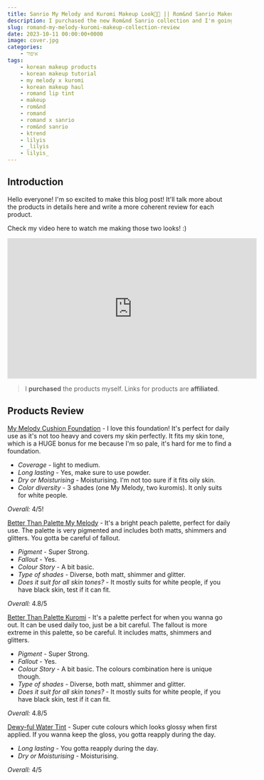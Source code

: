 ```yaml
---
title: Sanrio My Melody and Kuromi Makeup Look🩷💜 || Rom&nd Sanrio Makeup Collection Review💋
description: I purchased the new Rom&nd Sanrio collection and I'm going to make 2 looks as I'll review it!
slug: romand-my-melody-kuromi-makeup-collection-review
date: 2023-10-11 00:00:00+0000
image: cover.jpg
categories:
    - איפור
tags:
    - korean makeup products
    - korean makeup tutorial
    - my melody x kuromi
    - korean makeup haul
    - romand lip tint
    - makeup
    - rom&nd
    - romand
    - romand x sanrio
    - rom&nd sanrio
    - ktrend
    - lilyis
    - _lilyis
    - lilyis_
---
```


## Introduction

Hello everyone! I'm so excited to make this blog post! It'll talk more about the products in details here and write a more coherent review for each product.

Check my video here to watch me making those two looks! :)

<iframe width="560" height="315" src="https://www.youtube.com/embed/1QsAbOse35Q?si=7t-v3PMPL3gpNzKv" title="YouTube video player" frameborder="0" allow="accelerometer; autoplay; clipboard-write; encrypted-media; gyroscope; picture-in-picture; web-share" allowfullscreen></iframe>

> I **purchased** the products myself. Links for products are **affiliated**.

## Products Review

[My Melody Cushion Foundation](https://amzn.to/46h9TPP) - I love this foundation! It's perfect for daily use as it's not too heavy and covers my skin perfectly. It fits my skin tone, which is a HUGE bonus for me because I'm so pale, it's hard for me to find a foundation.

- *Coverage* - light to medium.
- *Long lasting* - Yes, make sure to use powder.
- *Dry or Moisturising* - Moisturising. I'm not too sure if it fits oily skin.
- *Color diversity* - 3 shades (one My Melody, two kuromis). It only suits for white people.

*Overall:* 4/5!

[Better Than Palette My Melody](https://amzn.to/3ZNtkxn) - It's a bright peach palette, perfect for daily use. The palette is very pigmented and includes both matts, shimmers and glitters. You gotta be careful of fallout.

- *Pigment* - Super Strong.
- *Fallout* - Yes.
- *Colour Story* - A bit basic.
- *Type of shades* - Diverse, both matt, shimmer and glitter.
- *Does it suit for all skin tones?* - It mostly suits for white people, if you have black skin, test if it can fit.

*Overall:* 4.8/5

[Better Than Palette Kuromi](https://amzn.to/3QadE40) - It's a palette perfect for when you wanna go out. It can be used daily too, just be a bit careful. The fallout is more extreme in this palette, so be careful. It includes matts, shimmers and glitters.

- *Pigment* - Super Strong.
- *Fallout* - Yes.
- *Colour Story* - A bit basic. The colours combination here is unique though.
- *Type of shades* -  Diverse, both matt, shimmer and glitter.
- *Does it suit for all skin tones?* - It mostly suits for white people, if you have black skin, test if it can fit.

*Overall:* 4.8/5

[Dewy-ful Water Tint](https://amzn.to/3RSaZgw) - Super cute colours which looks glossy when first applied. If you wanna keep the gloss, you gotta reapply during the day.

- *Long lasting* - You gotta reapply during the day.
- *Dry or Moisturising* - Moisturising.

*Overall:* 4/5
